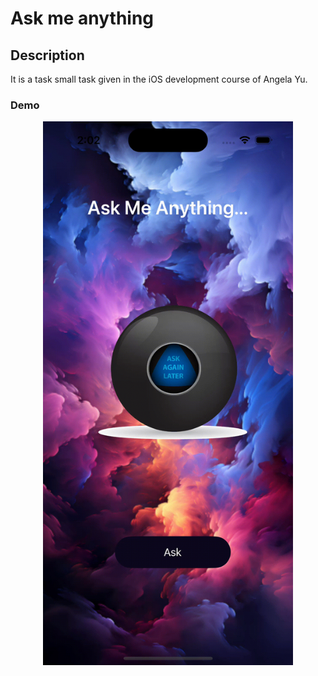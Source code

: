 # Ask me anything

## Description
It is a task small task given in the iOS development course of Angela Yu.

### Demo
<p align="center"><img src="https://github.com/FarhanIshtiaque/ask_me_anything/blob/main/project_demo.gif" height="870"></p>
